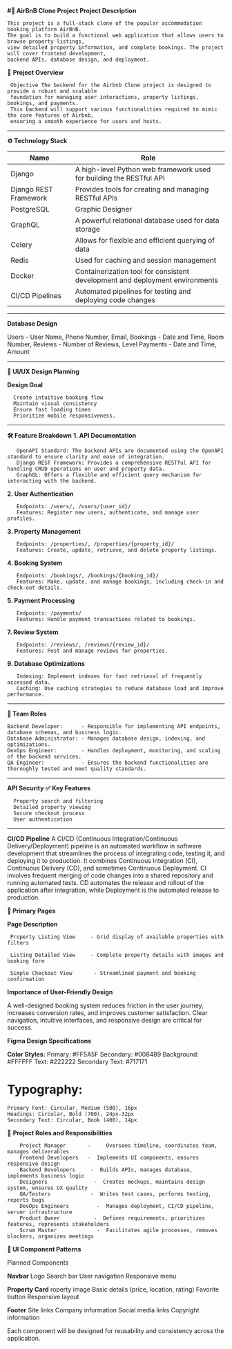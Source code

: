 **#🏡 AirBnB Clone Project**
  **Project Description**
    
    This project is a full-stack clone of the popular accommodation booking platform AirBnB. 
    The goal is to build a functional web application that allows users to browse property listings, 
    view detailed property information, and complete bookings. The project will cover frontend development, 
    backend APIs, database design, and deployment.
    
📌 **Project Overview**

     Objective The backend for the Airbnb Clone project is designed to provide a robust and scalable 
     foundation for managing user interactions, property listings, bookings, and payments. 
     This backend will support various functionalities required to mimic the core features of Airbnb, 
     ensuring a smooth experience for users and hosts.
___________________________________________________________________________________________________________

**⚙️ Technology Stack**

| Name       | Role           |
|------------|----------------|
| Django     | A high-level Python web framework used for building the RESTful API      |
| Django REST Framework  | Provides tools for creating and managing RESTful APIs |
|PostgreSQL        | Graphic Designer|
|GraphQL          | A powerful relational database used for data storage|
|Celery       | Allows for flexible and efficient querying of data|
|Redis        | Used for caching and session management|
|Docker         | Containerization tool for consistent development and deployment environments|
|CI/CD Pipelines        | Automated pipelines for testing and deploying code changes|
   
   
___________________________________________________________________________________________________________

**Database Design**

   Users      - User Name, Phone Number, Email, 
   Bookings   - Date and Time, Room Number,
   Reviews    - Number of Reviews, Level
   Payments   - Date and Time, Amount
___________________________________________________________________________________________________________

**🎨 UI/UX Design Planning**

   **Design Goal**
   
      Create intuitive booking flow
      Maintain visual consistency
      Ensure fast loading times
      Prioritize mobile responsiveness.
___________________________________________________________________________________________________________      
**🛠️ Feature Breakdown**
   **1. API Documentation**
   
       OpenAPI Standard: The backend APIs are documented using the OpenAPI standard to ensure clarity and ease of integration.
       Django REST Framework: Provides a comprehensive RESTful API for handling CRUD operations on user and property data.
       GraphQL: Offers a flexible and efficient query mechanism for interacting with the backend.
       
   **2. User Authentication**
   
       Endpoints: /users/, /users/{user_id}/
       Features: Register new users, authenticate, and manage user profiles.
   
   **3. Property Management**
   
       Endpoints: /properties/, /properties/{property_id}/
       Features: Create, update, retrieve, and delete property listings.
   
   **4. Booking System**
   
       Endpoints: /bookings/, /bookings/{booking_id}/
       Features: Make, update, and manage bookings, including check-in and check-out details.
   
   **5. Payment Processing**
   
       Endpoints: /payments/
       Features: Handle payment transactions related to bookings.
   
   **7. Review System**
   
       Endpoints: /reviews/, /reviews/{review_id}/
       Features: Post and manage reviews for properties.
   
   **9. Database Optimizations**
   
       Indexing: Implement indexes for fast retrieval of frequently accessed data.
       Caching: Use caching strategies to reduce database load and improve performance.

___________________________________________________________________________________________________________
**👥 Team Roles**

    Backend Developer:      - Responsible for implementing API endpoints, database schemas, and business logic.
    Database Administrator: - Manages database design, indexing, and optimizations.
    DevOps Engineer:        - Handles deployment, monitoring, and scaling of the backend services.
    QA Engineer:            - Ensures the backend functionalities are thoroughly tested and meet quality standards.

___________________________________________________________________________________________________________
**API Security**
**✅ Key Features**

      Property search and filtering
      Detailed property viewing
      Secure checkout process
      User authentication

___________________________________________________________________________________________________________
**CI/CD Pipeline**
    A CI/CD (Continuous Integration/Continuous Delivery/Deployment) pipeline is an automated workflow 
    in software development that streamlines the process of integrating code, testing it, 
    and deploying it to production. It combines Continuous Integration (CI), Continuous Delivery (CD), 
    and sometimes Continuous Deployment. CI involves frequent merging of code changes into a shared 
    repository and running automated tests. CD automates the release and rollout of the application 
    after integration, while Deployment is the automated release to production. 

**📄 Primary Pages**

  **Page	                  Description**

     Property Listing View	   - Grid display of available properties with filters
     
     Listing Detailed View	   - Complete property details with images and booking form
     
     Simple Checkout View	    - Streamlined payment and booking confirmation

**Importance of User-Friendly Design**

   A well-designed booking system reduces friction in the user journey, increases conversion rates, 
   and improves customer satisfaction. Clear navigation, intuitive interfaces, and responsive design are critical for success.

**Figma Design Specifications**
   
   **Color Styles:**
       Primary: #FF5A5F
       Secondary: #008489
       Background: #FFFFFF
       Text: #222222
       Secondary Text: #717171

# Typography:
    Primary Font: Circular, Medium (500), 16px
    Headings: Circular, Bold (700), 24px-32px
    Secondary Text: Circular, Book (400), 14px

👥 **Project Roles and Responsibilities**

        Project Manager       - 	Oversees timeline, coordinates team, manages deliverables
        Frontend Developers	  -  Implements UI components, ensures responsive design
        Backend Developers	   -  Builds APIs, manages database, implements business logic
        Designers	            -  Creates mockups, maintains design system, ensures UX quality
        QA/Testers	           -  Writes test cases, performs testing, reports bugs
        DevOps Engineers	     -  Manages deployment, CI/CD pipeline, server infrastructure
        Product Owner	        -  Defines requirements, prioritizes features, represents stakeholders
        Scrum Master	         -  Facilitates agile processes, removes blockers, organizes meetings


**🧱 UI Component Patterns**

   Planned Components
   
   **Navbar**
         Logo
         Search bar
         User navigation
         Responsive menu
         
   **Property Card**
     roperty image
     Basic details (price, location, rating)
     Favorite button
     Responsive layout
   
   **Footer**
         Site links
         Company information
         Social media links
         Copyright information
      
Each component will be designed for reusability and consistency across the application.
